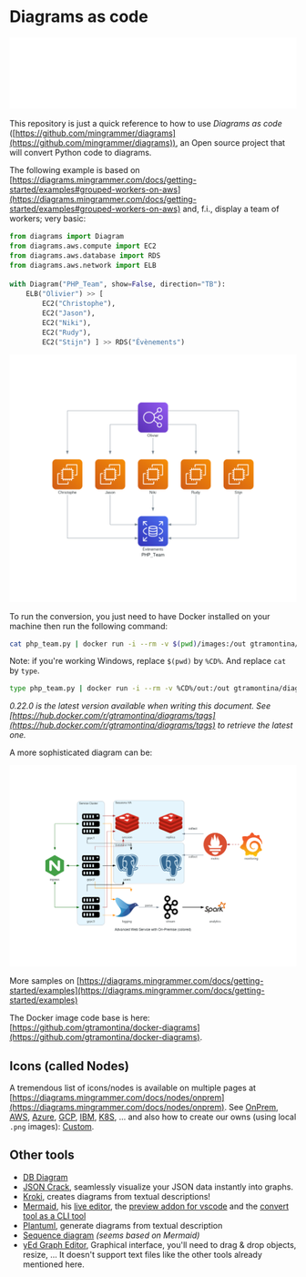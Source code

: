 # Diagrams as code

![Banner](./banner.svg)

This repository is just a quick reference to how to use *Diagrams as code* ([https://github.com/mingrammer/diagrams](https://github.com/mingrammer/diagrams)), an Open source project that will convert Python code to diagrams.

The following example is based on [https://diagrams.mingrammer.com/docs/getting-started/examples#grouped-workers-on-aws](https://diagrams.mingrammer.com/docs/getting-started/examples#grouped-workers-on-aws) and, f.i., display a team of workers; very basic:

```python
from diagrams import Diagram
from diagrams.aws.compute import EC2
from diagrams.aws.database import RDS
from diagrams.aws.network import ELB

with Diagram("PHP_Team", show=False, direction="TB"):
    ELB("Olivier") >> [
        EC2("Christophe"),
        EC2("Jason"),
        EC2("Niki"),
        EC2("Rudy"),
        EC2("Stijn") ] >> RDS("Évènements")
```

![PHP_Team](./images/php_team.png)

To run the conversion, you just need to have Docker installed on your machine then run the following command:

```bash
cat php_team.py | docker run -i --rm -v $(pwd)/images:/out gtramontina/diagrams:0.22.0
```

Note: if you're working Windows, replace `$(pwd)` by `%CD%`. And replace `cat` by `type`.

```bash
type php_team.py | docker run -i --rm -v %CD%/out:/out gtramontina/diagrams:0.22.0
```

*0.22.0 is the latest version available when writing this document. See [https://hub.docker.com/r/gtramontina/diagrams/tags](https://hub.docker.com/r/gtramontina/diagrams/tags) to retrieve the latest one.*

A more sophisticated diagram can be:

![Advanced Web Service with On-Premise (colored)](./images/advanced_web_service_with_on-premise_(colored).png)

More samples on [https://diagrams.mingrammer.com/docs/getting-started/examples](https://diagrams.mingrammer.com/docs/getting-started/examples)

The Docker image code base is here: [https://github.com/gtramontina/docker-diagrams](https://github.com/gtramontina/docker-diagrams).

## Icons (called Nodes)

A tremendous list of icons/nodes is available on multiple pages at [https://diagrams.mingrammer.com/docs/nodes/onprem](https://diagrams.mingrammer.com/docs/nodes/onprem). See [OnPrem](https://diagrams.mingrammer.com/docs/nodes/onprem), [AWS](https://diagrams.mingrammer.com/docs/nodes/aws), [Azure](https://diagrams.mingrammer.com/docs/nodes/azure), [GCP](https://diagrams.mingrammer.com/docs/nodes/gcp), [IBM](https://diagrams.mingrammer.com/docs/nodes/ibm), [K8S](https://diagrams.mingrammer.com/docs/nodes/k8s), ... and also how to create our owns (using local `.png` images): [Custom](https://diagrams.mingrammer.com/docs/nodes/custom).

## Other tools

* [DB Diagram](https://dbdiagram.io/home)
* [JSON Crack](https://jsoncrack.com/), seamlessly visualize your JSON data instantly into graphs.
* [Kroki](https://kroki.io/), creates diagrams from textual descriptions!
* [Mermaid](https://mermaid-js.github.io/mermaid/), his [live editor](https://mermaid.live/), the [preview addon for vscode](https://marketplace.visualstudio.com/items?itemName=vstirbu.vscode-mermaid-preview) and the [convert tool as a CLI tool](https://github.com/mermaid-js/mermaid-cli)
* [Plantuml](https://github.com/plantuml/plantuml), generate diagrams from textual description
* [Sequence diagram](https://sequencediagram.org/) *(seems based on Mermaid)*
* [yEd Graph Editor](https://www.yworks.com/products/yed), Graphical interface, you'll need to drag & drop objects, resize, ... It doesn't support text files like the other tools already mentioned here.

